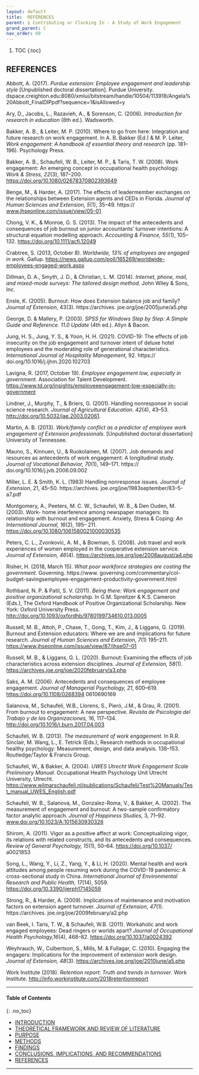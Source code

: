 ```yaml
---
layout: default
title:  REFERENCES
parent: § Contributing or Clocking In - A Study of Work Engagement 
grand_parent: C
nav_order: 60 
---
```

<style>
.dont-break-out {
  /* These are technically the same, but use both */
  overflow-wrap: break-word;
  word-wrap: break-word;

     -ms-word-break: break-all;
  /* This is the dangerous one in WebKit, as it breaks things wherever */
  word-break: break-all;
  /* Instead use this non-standard one: */
  word-break: break-word;
}

.youtube-container {
    position: relative;
    width: 100%;
    height: 0;
    padding-bottom: 56.25%;
}
.youtube-video {
    position: absolute;
    top: 0;
    left: 0;
    width: 100%;
    height: 100%;
}

</style>

<div class="dont-break-out" markdown="1">

1. TOC
{:toc}

## REFERENCES
Abbott, A. (2017). *Purdue extension: Employee engagement and leadership style* [Unpublished doctoral dissertation]. Purdue University. dspace.creighton.edu:8080/xmlui/bitstream/handle/10504/113918/Angela%20Abbott_FinalDIPpdf?sequence=1&isAllowed=y 

Ary, D., Jacobs, L., Razavieh, A., & Sorenson, C. (2006). *Introduction for research in education* (8th ed.). Wadsworth. 

Bakker, A. B., & Leiter, M. P. (2010). Where to go from here: Integration and future research on work engagement. In A. B. Bakker (Ed.) & M. P. Leiter, *Work engagement: A handbook of essential theory and research* (pp. 181–196). Psychology Press. 

Bakker, A. B., Schaufeli, W. B., Leiter, M. P., & Taris, T. W. (2008). Work engagement: An emerging concept in occupational health psychology. *Work & Stress, 22*(3), 187–200. https://doi.org/10.1080/02678370802393649 

Benge, M., & Harder, A. (2017). The effects of leadermember exchanges on the relationships between Extension agents and CEDs in Florida. *Journal of Human Sciences and Extension, 5*(1), 35–49. https:// www.jhseonline.com/issue/view/05–01 

Chong, V. K., & Monroe, G. S. (2013). The impact of the antecedents and consequences of job burnout on junior accountants’ turnover intentions: A structural equation modelling approach. *Accounting & Finance, 55*(1), 105–132. https://doi.org/10.1111/acfi.12049 

Crabtree, S. (2013, October 8). *Worldwide, 13% of employees are engaged in work.* Gallup. https://news.gallup.com/poll/165269/worldwide-employees-engaged-work.aspx 

Dillman, D. A., Smyth, J. D., & Christian, L. M. (2014). *Internet, phone, mail, and mixed-mode surveys: The tailored design method*. John Wiley & Sons, Inc. 

Ensle, K. (2005). Burnout: How does Extension balance job and family? *Journal of Extension*, 43(3). https://archives. joe.org/joe/2005june/a5.php

George, D. & Mallery, P. (2003). *SPSS for Windows Step by Step: A Simple Guide and Reference. 11.0 Update* (4th ed.). Allyn & Bacon. 

Jung, H. S., Jung, Y. S., & Yoon, H. H. (2021). COVID-19: The effects of job insecurity on the job engagement and turnover intent of deluxe hotel employees and the moderating role of generational characteristics. *International Journal of Hospitality Management,* 92. https:// doi.org/10.1016/j.ijhm.2020.102703 

Lavigna, R. (2017, October 19). *Employee engagement low, especially in government.* Association for Talent Development. https://www.td.org/insights/employeeengagement-low-especially-in-government 

Lindner, J., Murphy, T., & Briers, G. (2001). Handling nonresponse in social science research. *Journal of Agricultural Education. 42*(4), 43–53. http://doi.org/10.5032/jae.2003.02061. 

Martin, A. B. (2013). *Work/family conflict as a predictor of employee work engagement of Extension professionals.* [Unpublished doctoral dissertation] University of Tennessee. 

Mauno, S., Kinnuen, U., & Ruokolainen, M. (2007). Job demands and resources as antecedents of work engagement: A longitudinal study. *Journal of Vocational Behavior, 70*(1), 149–171. https:// doi.org/10.1016/j.jvb.2006.09.002 

Miller, L. E. & Smith, K. L. (1983) Handling nonresponse issues. *Journal of Extension*, 21, 45–50. https://archives. joe.org/joe/1983september/83–5-a7.pdf 

Montgomery, A., Peeters, M. C. W., Schaufeli, W. B., & Den Ouden, M. (2003). Work- home interference among newspaper managers: Its relationship with burnout and engagement. Anxiety, Stress & Coping: *An International Journal, 16*(2), 195– 211. https://doi.org/10.1080/1061580021000030535 

Peters, C. L., Zvonkovic, A. M., & Bowman, S. (2008). Job travel and work experiences of women employed in the cooperative extension service. *Journal of Extension, 46*(4). https://archives.joe.org/joe/2008august/a4.php 

Risher, H. (2018, March 15). *What poor workforce strategies are costing the government.* Governing. https://www. governing.com/commentary/col-budget-savingsemployee-engagement-productivity-government.html 

Rothbard, N. P. & Patil, S. V. (2011). *Being there: Work engagement and positive organizational scholarship.* In G.M. Spreitzer & K.S. Cameron (Eds.), The Oxford Handbook of Positive Organizational Scholarship. New York: Oxford University Press. http://doi.org/10.1093/oxfordhb/9780199734610.013.0005 

Russell, M. B., Attoh, P., Chase, T., Gong, T., Kim, J., & Liggans, G. (2019). Burnout and Extension educators: Where we are and implications for future research. *Journal of Human Sciences and Extension, 7*(1) 195–211. https://www.jhseonline.com/issue/view/87/jhse07–01 

Russell, M. B., & Liggans, G. L. (2020). Burnout: Examining the effects of job characteristics across extension disciplines. *Journal of Extension, 58*(1). https://archives.joe.org/joe/2020february/a3.php 

Saks, A. M. (2006). Antecedents and consequences of employee engagement. *Journal of Managerial Psychology, 21*, 600–619. https://doi.org/10.1108/0268394 0610690169 

Salanova, M., Schaufeli, W.B., Llorens, S., Pieró, J.M., & Grau, R. (2001). From burnout to engagement: A new perspective. *Revista de Psicología del Trabajo y de las Organizaciones,* 16, 117–134. http://doi.org/10.1016/j.burn.2017.04.003 

Schaufeli, W. B. (2013). *The measurement of work engagement.* In R.R. Sinclair, M. Wang, L., E. Tetrick (Eds.), Research methods in occupational healthy psychology: Measurement, design, and data analysis. 138–153. Routledge/Taylor & Francis Group. 

Schaufeli, W., & Bakker, A. (2004). *UWES Utrecht Work Engagement Scale Preliminary Manual*. Occupational Health Psychology Unit Utrecht University, Utrecht. https://www.wilmarschaufeli.nl/publications/Schaufeli/Test%20Manuals/Test_manual_UWES_English.pdf 

Schaufeli, W. B., Salanova, M., Gonzalez-Roma, V., & Bakker, A. (2002). The measurement of engagement and burnout: A two-sample confirmatory factor analytic approach. *Journal of Happiness Studies,* 3, 71–92. www.doi.org/10.1023/A:1015630930326 

Shirom, A. (2011). Vigor as a positive affect at work: Conceptualizing vigor, its relations with related constructs, and its antecedents and consequences. *Review of General Psychology, 15*(1), 50–64. https://doi.org/10.1037/ a0021853 

Song, L., Wang, Y., Li, Z., Yang, Y., & Li, H. (2020). Mental health and work attitudes among people resuming work during the COVID-19 pandemic: A cross-sectional study in China. *International Journal of Environmental Research and Public Health, 17*(14), 5059. https://doi.org/10.3390/ijerph17145059 

Strong, R., & Harder, A. (2009). Implications of maintenance and motivation factors on extension agent turnover. *Journal of Extension, 47*(1). https://archives. joe.org/joe/2009february/a2.php 

van Beek, I. Taris, T. W., & Schaufeli, W.B. (2011). Workaholic and work engaged employees: Dead ringers or worlds apart? *Journal of Occupational Health Psychology,16*(4), 468–82. https://doi.org/10.1037/a0024392

Weyhrauch, W., Culbertson, S., Mills, M. & Fullagar, C. (2010). Engaging the engagers: Implications for the improvement of extension work design. *Journal of Extension, 48*(3). https://archives.joe.org/joe/2010june/a5.php 

Work Institute (2018). *Retention report: Truth and trends in turnover*. Work Institute. http://info.workinstitute.com/2018retentionreport

***

#### Table of Contents
{: .no_toc}

<ul><li> <a href="/docs/C/Contributing-or-Clocking-In-A-Study-of-Work-Engagement-1/">
INTRODUCTION</a></li><li> <a href="/docs/C/Contributing-or-Clocking-In-A-Study-of-Work-Engagement-2/">
THEORETICAL FRAMEWORK AND REVIEW OF LITERATURE</a></li><li> <a href="/docs/C/Contributing-or-Clocking-In-A-Study-of-Work-Engagement-3/">
PURPOSE</a></li><li> <a href="/docs/C/Contributing-or-Clocking-In-A-Study-of-Work-Engagement-4/">
METHODS</a></li><li> <a href="/docs/C/Contributing-or-Clocking-In-A-Study-of-Work-Engagement-5/">
FINDINGS </a></li><li> <a href="/docs/C/Contributing-or-Clocking-In-A-Study-of-Work-Engagement-6/">
CONCLUSIONS, IMPLICATIONS, AND RECOMMENDATIONS</a></li><li> <a href="/docs/C/Contributing-or-Clocking-In-A-Study-of-Work-Engagement-7/">
REFERENCES</a></li></ul>

***

</div>
